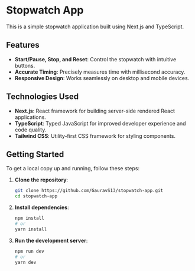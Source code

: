 # Stopwatch App

This is a simple stopwatch application built using Next.js and TypeScript.

## Features

- **Start/Pause, Stop, and Reset**: Control the stopwatch with intuitive buttons.
- **Accurate Timing**: Precisely measures time with millisecond accuracy.
- **Responsive Design**: Works seamlessly on desktop and mobile devices.

## Technologies Used

- **Next.js**: React framework for building server-side rendered React applications.
- **TypeScript**: Typed JavaScript for improved developer experience and code quality.
- **Tailwind CSS**: Utility-first CSS framework for styling components.

## Getting Started

To get a local copy up and running, follow these steps:

1. **Clone the repository**:

   ```sh
   git clone https://github.com/GauravS13/stopwatch-app.git
   cd stopwatch-app

   ```

2. **Install dependencies**:

   ```sh
   npm install
   # or
   yarn install

   ```

3. **Run the development server**:
   ```sh
   npm run dev
   # or
   yarn dev
   ```
